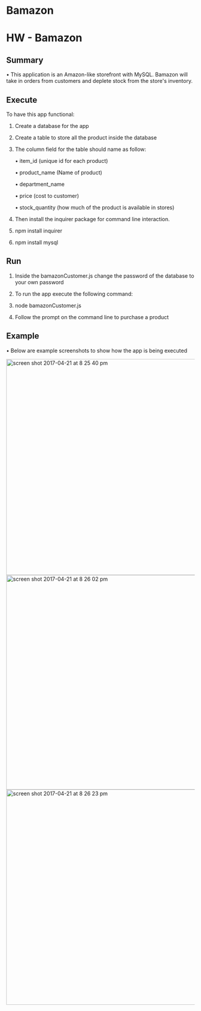 # Bamazon


# HW - Bamazon


## Summary

• This application is an Amazon-like storefront with MySQL. Bamazon will take in orders from customers and deplete stock from the store's inventory.



## Execute

To have this app functional:

1. Create a database for the app

2. Create a table to store all the product inside the database

3. The column field for the table should name as follow:

	• item_id (unique id for each product)

	• product_name (Name of product)

	• department_name

	• price (cost to customer)

	• stock_quantity (how much of the product is available in stores)


4. Then install the inquirer package for command line interaction.

5. npm install inquirer

6. npm install mysql 

## Run

1. Inside the bamazonCustomer.js change the password of the database to your own password

2. To run the app execute the following command:

2. node bamazonCustomer.js

3. Follow the prompt on the command line to purchase a product

## Example

• Below are example screenshots to show how the app is being executed

<img width="575" alt="screen shot 2017-04-21 at 8 25 40 pm" src="https://cloud.githubusercontent.com/assets/9157149/25301219/b1ab52e8-26d5-11e7-89de-8b1207df51fc.png">

<img width="571" alt="screen shot 2017-04-21 at 8 26 02 pm" src="https://cloud.githubusercontent.com/assets/9157149/25301218/b1a7fcce-26d5-11e7-9a72-84644189cad6.png">

<img width="573" alt="screen shot 2017-04-21 at 8 26 23 pm" src="https://cloud.githubusercontent.com/assets/9157149/25301217/b1990dc2-26d5-11e7-9602-ff408b1752eb.png">
